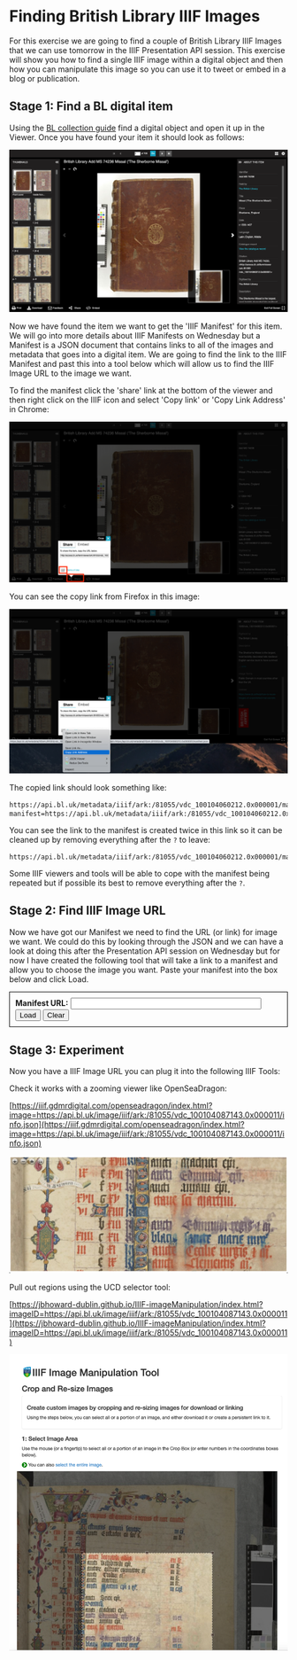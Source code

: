 <script src="../canvas_finder.js">
</script>

# Finding British Library IIIF Images

For this exercise we are going to find a couple of British Library IIIF Images that we can use tomorrow in the IIIF Presentation API session. This exercise will show you how to find a single IIIF image within a digital object and then how you can manipulate this image so you can use it to tweet or embed in a blog or publication. 

## Stage 1: Find a BL digital item

Using the [BL collection guide](https://www.bl.uk/collection-guides/iiif) find a digital object and open it up in the Viewer. Once you have found your item it should look as follows:

![BL digital item in the UV](imgs/uv_bl.png)

Now we have found the item we want to get the 'IIIF Manifest' for this item. We will go into more details about IIIF Manifests on Wednesday but a Manifest is a JSON document that contains links to all of the images and metadata that goes into a digital item. We are going to find the link to the IIIF Manifest and past this into a tool below which will allow us to find the IIIF Image URL to the image we want. 

To find the manifest click the 'share' link at the bottom of the viewer and then right click on the IIIF icon and select 'Copy link' or 'Copy Link Address' in Chrome:

![BL digital item with manifest link open](imgs/uv_bl_share.png)

You can see the copy link from Firefox in this image: 

![Copy link for IIIF Manifest](imgs/uv_bl_copy_link.png)

The copied link should look something like:

```
https://api.bl.uk/metadata/iiif/ark:/81055/vdc_100104060212.0x000001/manifest.json?manifest=https://api.bl.uk/metadata/iiif/ark:/81055/vdc_100104060212.0x000001/manifest.json
```

You can see the link to the manifest is created twice in this link so it can be cleaned up by removing everything after the `?` to leave:

```
https://api.bl.uk/metadata/iiif/ark:/81055/vdc_100104060212.0x000001/manifest.json
```

Some IIIF viewers and tools will be able to cope with the manifest being repeated but if possible its best to remove everything after the `?`. 

## Stage 2: Find IIIF Image URL

Now we have got our Manifest we need to find the URL (or link) for image we want. We could do this by looking through the JSON and we can have a look at doing this after the Presentation API session on Wednesday but for now I have created the following tool that will take a link to a manifest and allow you to choose the image you want. Paste your manifest into the box below and click Load.

<script src="https://kit.fontawesome.com/0060d53ddc.js" crossorigin="anonymous"></script>
<div id="canvas_finder" style="border: 1px solid black; padding: 5px;">
<div id="manifest_enter" style="padding: 5px;">
    <form>
        <label for="exampleInputEmail1"><b>Manifest URL:</b></label>
        <input type="text" id="manifest_uri" style="width:70%"/>
        <button onclick=loadManifest(event)>Load</button>
        <button onclick=clearManifest(event)>Clear</button>
    </form>
</div>
<div id="manifest_content">
</div>
</div>

## Stage 3: Experiment

Now you have a IIIF Image URL you can plug it into the following IIIF Tools:

Check it works with a zooming viewer like OpenSeaDragon:

  [https://iiif.gdmrdigital.com/openseadragon/index.html?image=https://api.bl.uk/image/iiif/ark:/81055/vdc_100104087143.0x000011/info.json](https://iiif.gdmrdigital.com/openseadragon/index.html?image=https://api.bl.uk/image/iiif/ark:/81055/vdc_100104087143.0x000011/info.json)

![Open seadragon](imgs/bl_osd.png)

Pull out regions using the UCD selector tool:

  [https://jbhoward-dublin.github.io/IIIF-imageManipulation/index.html?imageID=https://api.bl.uk/image/iiif/ark:/81055/vdc_100104087143.0x000011](https://jbhoward-dublin.github.io/IIIF-imageManipulation/index.html?imageID=https://api.bl.uk/image/iiif/ark:/81055/vdc_100104087143.0x000011)

![TCD Image cropper](imgs/bl_image_cropping.png)
